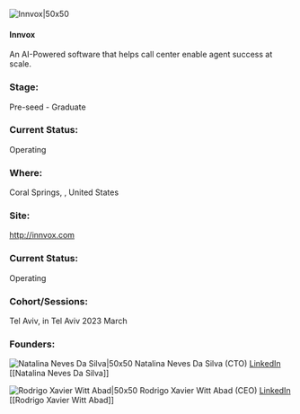 

![Innvox|50x50](http://apimg.techstars.com/sf/accounts/logo/Logo_19294899afa8b57d4c2445ad5.png)

#### Innvox
An AI-Powered software that helps call center enable agent success at scale.

### Stage: 
Pre-seed - Graduate 

### Current Status: 
Operating

### Where:
Coral Springs, , United States

### Site:
http://innvox.com





### Current Status: 
Operating

### Cohort/Sessions: 
Tel Aviv, in Tel Aviv 2023 March

### Founders: 

![Natalina Neves Da Silva|50x50]() Natalina Neves Da Silva (CTO) [LinkedIn](https://linkedin.com/in/natalina-neves-da-silva) [[Natalina Neves Da Silva]]

![Rodrigo Xavier Witt Abad|50x50](https://www.f6s.com/content-resource/profiles/2817122_th2.jpg) Rodrigo Xavier Witt Abad (CEO) [LinkedIn](https://linkedin.com/in/rodrigo-xavier-witt-abad) [[Rodrigo Xavier Witt Abad]]


